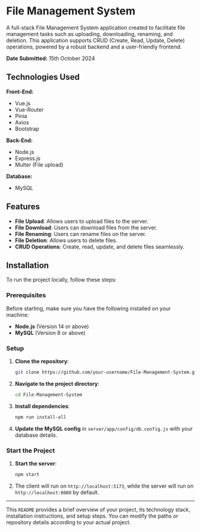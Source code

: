 # File Management System

A full-stack File Management System application created to facilitate file management tasks such as uploading, downloading, renaming, and deletion. This application supports CRUD (Create, Read, Update, Delete) operations, powered by a robust backend and a user-friendly frontend.

**Date Submitted:** 15th October 2024

## Technologies Used

**Front-End:**
- Vue.js
- Vue-Router
- Pinia
- Axios
- Bootstrap

**Back-End:**
- Node.js
- Express.js
- Multer (File upload)

**Database:**
- MySQL

## Features
- **File Upload**: Allows users to upload files to the server.
- **File Download**: Users can download files from the server.
- **File Renaming**: Users can rename files on the server.
- **File Deletion**: Allows users to delete files.
- **CRUD Operations**: Create, read, update, and delete files seamlessly.

## Installation

To run the project locally, follow these steps:

### Prerequisites
Before starting, make sure you have the following installed on your machine:
- **Node.js** (Version 14 or above)
- **MySQL** (Version 8 or above)

### Setup

1. **Clone the repository**:
   ```bash
   git clone https://github.com/your-username/File-Management-System.git
   ```

2. **Navigate to the project directory**:
   ```bash
   cd File-Management-System
   ```

3. **Install dependencies**:
   ```bash
   npm run install-all
   ```

4. **Update the MySQL config** in `server/app/config/db.config.js` with your database details.

### Start the Project

1. **Start the server**:
   ```bash
   npm start
   ```

2. The client will run on `http://localhost:5173`, while the server will run on `http://localhost:8080` by default.

---

This `README` provides a brief overview of your project, its technology stack, installation instructions, and setup steps. You can modify the paths or repository details according to your actual project.

